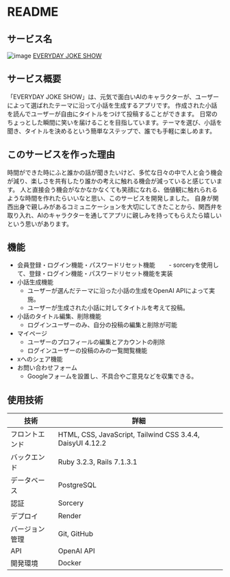 # README

## サービス名
![image](https://github.com/miki-ymmt/joke_app/assets/156039979/93ff9b7a-f999-4dd3-b1df-c17045708444)
[EVERYDAY JOKE SHOW](https://joke-maker.onrender.com/)


## サービス概要
「EVERYDAY JOKE SHOW」は、元気で面白いAIのキャラクターが、ユーザーによって選ばれたテーマに沿って小話を生成するアプリです。
作成された小話を読んでユーザーが自由にタイトルをつけて投稿することができます。
日常のちょっとした瞬間に笑いを届けることを目指しています。テーマを選び、小話を聞き、タイトルを決めるという簡単なステップで、誰でも手軽に楽しめます。


## このサービスを作った理由
時間ができた時にふと誰かの話が聞きたいけど、多忙な日々の中で人と会う機会が減り、楽しさを共有したり誰かの考えに触れる機会が減っていると感じています。
人と直接会う機会がなかなかなくても笑顔になれる、価値観に触れられるような時間を作れたらいいなと思い、このサービスを開発しました。
自身が関西出身で親しみがあるコミュニケーションを大切にしてきたことから、関西弁を取り入れ、AIのキャラクターを通してアプリに親しみを持ってもらえたら嬉しいという思いがあります。


## 機能
- 会員登録・ログイン機能・パスワードリセット機能
 　　- sorceryを使用して、登録・ログイン機能・パスワードリセット機能を実装
- 小話生成機能
  - ユーザーが選んだテーマに沿った小話の生成をOpenAI APIによって実施。
  - ユーザーが生成された小話に対してタイトルを考えて投稿。
- 小話のタイトル編集、削除機能
  - ログインユーザーのみ、自分の投稿の編集と削除が可能
- マイページ
  - ユーザーのプロフィールの編集とアカウントの削除
  - ログインユーザーの投稿のみの一覧閲覧機能
- xへのシェア機能
- お問い合わせフォーム
  - Googleフォームを設置し、不具合やご意見などを収集できる。


## 使用技術
| 技術         | 詳細                                                                 |
|--------------|----------------------------------------------------------------------|
| フロントエンド | HTML, CSS, JavaScript, Tailwind CSS 3.4.4, DaisyUI 4.12.2                        |
| バックエンド   | Ruby 3.2.3, Rails 7.1.3.1                                                       |
| データベース   | PostgreSQL                                                          |
| 認証         |  Sorcery                                             |
| デプロイ     | Render                                             |
| バージョン管理 | Git, GitHub                                                   |                                                     
| API       | OpenAI API                                                        |
| 開発環境      | Docker                                                               


